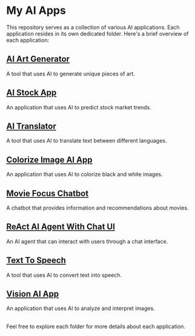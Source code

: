 # My AI Apps

This repository serves as a collection of various AI applications. Each application resides in its own dedicated folder. Here's a brief overview of each application:

## [AI Art Generator](./AI%20Art%20Generator)
A tool that uses AI to generate unique pieces of art.

## [AI Stock App](./AI%20Stock%20App)
An application that uses AI to predict stock market trends.

## [AI Translator](./AI%20Translator)
A tool that uses AI to translate text between different languages.

## [Colorize Image AI App](./Colorize%20Image%20AI%20App)
An application that uses AI to colorize black and white images.

## [Movie Focus Chatbot](./Movie%20Focus%20Chatbot/crkWLLSd)
A chatbot that provides information and recommendations about movies.

## [ReAct AI Agent With Chat UI](./ReAct%20AI%20Agent%20With%20Chat%20UI)
An AI agent that can interact with users through a chat interface.

## [Text To Speech](./Text%20To%20Speech)
A tool that uses AI to convert text into speech.

## [Vision AI App](./Vision%20AI%20App)
An application that uses AI to analyze and interpret images.

<br>
Feel free to explore each folder for more details about each application.
<br>
